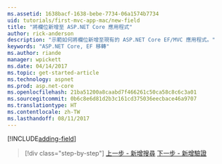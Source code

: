 ```yaml
---
ms.assetid: 1638bacf-1638-bebe-7734-06a1574b7734
uid: tutorials/first-mvc-app-mac/new-field
title: "將欄位新增至 ASP.NET Core 應用程式"
author: rick-anderson
description: "示範如何將欄位新增至現有的 ASP.NET Core EF/MVC 應用程式。"
keywords: "ASP.NET Core, EF 移轉"
ms.author: riande
manager: wpickett
ms.date: 04/14/2017
ms.topic: get-started-article
ms.technology: aspnet
ms.prod: asp.net-core
ms.openlocfilehash: 21ba51200a8caabd7f466261c50ca58c8c6c3a01
ms.sourcegitcommit: 0b6c8e6d81d2b3c161cd375036eecbace46a9707
ms.translationtype: HT
ms.contentlocale: zh-TW
ms.lasthandoff: 08/11/2017
---
```

[!INCLUDE[adding-field](../../includes/mvc-intro/new-field.md)]

>[!div class="step-by-step"]
[上一步 - 新增搜尋](search.md)
[下一步 - 新增驗證](validation.md)
